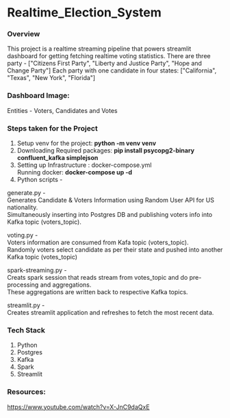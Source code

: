 # Realtime_Election_System

### Overview
This project is a realtime streaming pipeline that powers streamlit dashboard for getting fetching realtime voting statistics.
There are three party - ["Citizens First Party", "Liberty and Justice Party", "Hope and Change Party"]
Each party with one candidate in four states: ["California", "Texas", "New York", "Florida"]

### Dashboard Image: 



Entities - Voters, Candidates and Votes

### Steps taken for the Project
1. Setup venv for the project: <b> python -m venv venv </b>
2. Downloading Required packages: <b>pip install psycopg2-binary confluent_kafka simplejson </b>
3. Setting up Infrastructure : docker-compose.yml <br>
   Running docker: <b> docker-compose up -d </b>
4. Python scripts - <br>

generate.py - <br>
    Generates Candidate & Voters Information using Random User API for US nationality.  <br>
    Simultaneously inserting into Postgres DB and publishing voters info into Kafka topic (voters_topic). <br>

voting.py -  <br>
    Voters information are consumed from Kafa topic (voters_topic).  <br>
    Randomly voters select candidate as per their state and pushed into another Kafka topic (votes_topic) <br>

spark-streaming.py -  <br>
    Creats spark session that reads stream from votes_topic and do pre-processing and aggregations.  <br> These aggregations are written back to respective Kafka topics. <br>

streamlit.py -  <br> 
    Creates streamlit application and refreshes to fetch the most recent data.  <br>



### Tech Stack
1. Python
2. Postgres
3. Kafka 
4. Spark
5. Streamlit


### Resources: <br>
https://www.youtube.com/watch?v=X-JnC9daQxE
 
